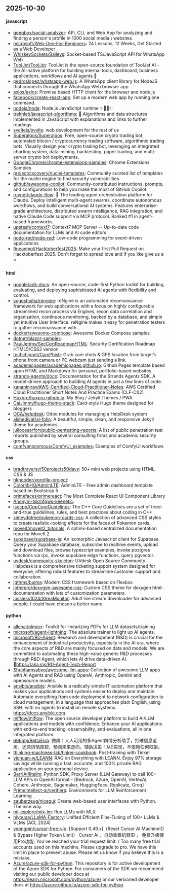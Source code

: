 ## 2025-10-30

#### javascript
* [qeeqbox/social-analyzer](https://github.com/qeeqbox/social-analyzer): API, CLI, and Web App for analyzing and finding a person's profile in 1000 social media \ websites
* [microsoft/Web-Dev-For-Beginners](https://github.com/microsoft/Web-Dev-For-Beginners): 24 Lessons, 12 Weeks, Get Started as a Web Developer
* [WhiskeySockets/Baileys](https://github.com/WhiskeySockets/Baileys): Socket-based TS/JavaScript API for WhatsApp Web
* [ToolJet/ToolJet](https://github.com/ToolJet/ToolJet): ToolJet is the open-source foundation of ToolJet AI - the AI-native platform for building internal tools, dashboard, business applications, workflows and AI agents 🚀
* [pedroslopez/whatsapp-web.js](https://github.com/pedroslopez/whatsapp-web.js): A WhatsApp client library for NodeJS that connects through the WhatsApp Web browser app
* [axios/axios](https://github.com/axios/axios): Promise based HTTP client for the browser and node.js
* [facebook/create-react-app](https://github.com/facebook/create-react-app): Set up a modern web app by running one command.
* [nodejs/node](https://github.com/nodejs/node): Node.js JavaScript runtime ✨🐢🚀✨
* [trekhleb/javascript-algorithms](https://github.com/trekhleb/javascript-algorithms): 📝 Algorithms and data structures implemented in JavaScript with explanations and links to further readings
* [sveltejs/svelte](https://github.com/sveltejs/svelte): web development for the rest of us
* [Superalgos/Superalgos](https://github.com/Superalgos/Superalgos): Free, open-source crypto trading bot, automated bitcoin / cryptocurrency trading software, algorithmic trading bots. Visually design your crypto trading bot, leveraging an integrated charting system, data-mining, backtesting, paper trading, and multi-server crypto bot deployments.
* [GoogleChrome/chrome-extensions-samples](https://github.com/GoogleChrome/chrome-extensions-samples): Chrome Extensions Samples
* [projectdiscovery/nuclei-templates](https://github.com/projectdiscovery/nuclei-templates): Community curated list of templates for the nuclei engine to find security vulnerabilities.
* [github/awesome-copilot](https://github.com/github/awesome-copilot): Community-contributed instructions, prompts, and configurations to help you make the most of GitHub Copilot.
* [ruvnet/claude-flow](https://github.com/ruvnet/claude-flow): 🌊 The leading agent orchestration platform for Claude. Deploy intelligent multi-agent swarms, coordinate autonomous workflows, and build conversational AI systems. Features enterprise-grade architecture, distributed swarm intelligence, RAG integration, and native Claude Code support via MCP protocol. Ranked #1 in agent-based frameworks.
* [upstash/context7](https://github.com/upstash/context7): Context7 MCP Server -- Up-to-date code documentation for LLMs and AI code editors
* [node-red/node-red](https://github.com/node-red/node-red): Low-code programming for event-driven applications
* [fineanmol/Hacktoberfest2025](https://github.com/fineanmol/Hacktoberfest2025): Make your first Pull Request on Hacktoberfest 2025. Don't forget to spread love and if you like give us a ⭐️

#### html
* [google/adk-docs](https://github.com/google/adk-docs): An open-source, code-first Python toolkit for building, evaluating, and deploying sophisticated AI agents with flexibility and control.
* [yogeshojha/rengine](https://github.com/yogeshojha/rengine): reNgine is an automated reconnaissance framework for web applications with a focus on highly configurable streamlined recon process via Engines, recon data correlation and organization, continuous monitoring, backed by a database, and simple yet intuitive User Interface. reNgine makes it easy for penetration testers to gather reconnaissance with…
* [docker/awesome-compose](https://github.com/docker/awesome-compose): Awesome Docker Compose samples
* [dotnet/blazor-samples](https://github.com/dotnet/blazor-samples): 
* [PaulJerimy/SecCertRoadmapHTML](https://github.com/PaulJerimy/SecCertRoadmapHTML): Security Certification Roadmap HTML5/CSS3 version
* [techchipnet/CamPhish](https://github.com/techchipnet/CamPhish): Grab cam shots & GPS location from target's phone front camera or PC webcam just sending a link.
* [academicpages/academicpages.github.io](https://github.com/academicpages/academicpages.github.io): Github Pages template based upon HTML and Markdown for personal, portfolio-based websites.
* [strands-agents/docs](https://github.com/strands-agents/docs): Documentation for the Strands Agents SDK. A model-driven approach to building AI agents in just a few lines of code.
* [kananinirav/AWS-Certified-Cloud-Practitioner-Notes](https://github.com/kananinirav/AWS-Certified-Cloud-Practitioner-Notes): AWS Certified Cloud Practitioner Short Notes And Practice Exams (CLF-C02)
* [Huxpro/huxpro.github.io](https://github.com/Huxpro/huxpro.github.io): My Blog / Jekyll Themes / PWA
* [CaiJimmy/hugo-theme-stack](https://github.com/CaiJimmy/hugo-theme-stack): Card-style Hugo theme designed for bloggers
* [OCA/helpdesk](https://github.com/OCA/helpdesk): Odoo modules for managing a HelpDesk system
* [alshedivat/al-folio](https://github.com/alshedivat/al-folio): A beautiful, simple, clean, and responsive Jekyll theme for academics
* [juliocesarfort/public-pentesting-reports](https://github.com/juliocesarfort/public-pentesting-reports): A list of public penetration test reports published by several consulting firms and academic security groups.
* [comfyanonymous/ComfyUI_examples](https://github.com/comfyanonymous/ComfyUI_examples): Examples of ComfyUI workflows

#### css
* [bradtraversy/50projects50days](https://github.com/bradtraversy/50projects50days): 50+ mini web projects using HTML, CSS & JS
* [hkhcoder/vprofile-project](https://github.com/hkhcoder/vprofile-project): 
* [ColorlibHQ/AdminLTE](https://github.com/ColorlibHQ/AdminLTE): AdminLTE - Free admin dashboard template based on Bootstrap 5
* [primefaces/primereact](https://github.com/primefaces/primereact): The Most Complete React UI Component Library
* [Anonym-tsk/nfqws-keenetic](https://github.com/Anonym-tsk/nfqws-keenetic): 
* [isocpp/CppCoreGuidelines](https://github.com/isocpp/CppCoreGuidelines): The C++ Core Guidelines are a set of tried-and-true guidelines, rules, and best practices about coding in C++
* [simeydotme/pokemon-cards-css](https://github.com/simeydotme/pokemon-cards-css): A collection of advanced CSS styles to create realistic-looking effects for the faces of Pokemon cards.
* [moveit/moveit2_tutorials](https://github.com/moveit/moveit2_tutorials): A sphinx-based centralized documentation repo for MoveIt 2
* [supabase/supabase-js](https://github.com/supabase/supabase-js): An isomorphic Javascript client for Supabase. Query your Supabase database, subscribe to realtime events, upload and download files, browse typescript examples, invoke postgres functions via rpc, invoke supabase edge functions, query pgvector.
* [uvdesk/community-skeleton](https://github.com/uvdesk/community-skeleton): UVdesk Open Source Community Helpdesk is a comprehensive ticketing support system designed for everyone, offering robust features to streamline customer support and collaboration.
* [jgthms/bulma](https://github.com/jgthms/bulma): Modern CSS framework based on Flexbox
* [jothepro/doxygen-awesome-css](https://github.com/jothepro/doxygen-awesome-css): Custom CSS theme for doxygen html-documentation with lots of customization parameters.
* [lossless1024/StreaMonitor](https://github.com/lossless1024/StreaMonitor): Adult live stream downloader for advanced people. I could have chosen a better name.

#### python
* [allenai/olmocr](https://github.com/allenai/olmocr): Toolkit for linearizing PDFs for LLM datasets/training
* [microsoft/agent-lightning](https://github.com/microsoft/agent-lightning): The absolute trainer to light up AI agents.
* [microsoft/RD-Agent](https://github.com/microsoft/RD-Agent): Research and development (R&D) is crucial for the enhancement of industrial productivity, especially in the AI era, where the core aspects of R&D are mainly focused on data and models. We are committed to automating these high-value generic R&D processes through R&D-Agent, which lets AI drive data-driven AI. 🔗https://aka.ms/RD-Agent-Tech-Report
* [Shubhamsaboo/awesome-llm-apps](https://github.com/Shubhamsaboo/awesome-llm-apps): Collection of awesome LLM apps with AI Agents and RAG using OpenAI, Anthropic, Gemini and opensource models.
* [ansible/ansible](https://github.com/ansible/ansible): Ansible is a radically simple IT automation platform that makes your applications and systems easier to deploy and maintain. Automate everything from code deployment to network configuration to cloud management, in a language that approaches plain English, using SSH, with no agents to install on remote systems. https://docs.ansible.com.
* [mlflow/mlflow](https://github.com/mlflow/mlflow): The open source developer platform to build AI/LLM applications and models with confidence. Enhance your AI applications with end-to-end tracking, observability, and evaluations, all in one integrated platform.
* [666ghj/BettaFish](https://github.com/666ghj/BettaFish): 微舆：人人可用的多Agent舆情分析助手，打破信息茧房，还原舆情原貌，预测未来走向，辅助决策！从0实现，不依赖任何框架。
* [thinking-machines-lab/tinker-cookbook](https://github.com/thinking-machines-lab/tinker-cookbook): Post-training with Tinker
* [yichuan-w/LEANN](https://github.com/yichuan-w/LEANN): RAG on Everything with LEANN. Enjoy 97% storage savings while running a fast, accurate, and 100% private RAG application on your personal device.
* [BerriAI/litellm](https://github.com/BerriAI/litellm): Python SDK, Proxy Server (LLM Gateway) to call 100+ LLM APIs in OpenAI format - [Bedrock, Azure, OpenAI, VertexAI, Cohere, Anthropic, Sagemaker, HuggingFace, Replicate, Groq]
* [PrimeIntellect-ai/verifiers](https://github.com/PrimeIntellect-ai/verifiers): Environments for LLM Reinforcement Learning
* [zauberzeug/nicegui](https://github.com/zauberzeug/nicegui): Create web-based user interfaces with Python. The nice way.
* [ml-explore/mlx-lm](https://github.com/ml-explore/mlx-lm): Run LLMs with MLX
* [hiyouga/LLaMA-Factory](https://github.com/hiyouga/LLaMA-Factory): Unified Efficient Fine-Tuning of 100+ LLMs & VLMs (ACL 2024)
* [yeongpin/cursor-free-vip](https://github.com/yeongpin/cursor-free-vip): [Support 0.49.x]（Reset Cursor AI MachineID & Bypass Higher Token Limit） Cursor Ai ，自动重置机器ID ， 免费升级使用Pro功能: You've reached your trial request limit. / Too many free trial accounts used on this machine. Please upgrade to pro. We have this limit in place to prevent abuse. Please let us know if you believe this is a mistake.
* [Azure/azure-sdk-for-python](https://github.com/Azure/azure-sdk-for-python): This repository is for active development of the Azure SDK for Python. For consumers of the SDK we recommend visiting our public developer docs at https://learn.microsoft.com/python/azure/ or our versioned developer docs at https://azure.github.io/azure-sdk-for-python.
